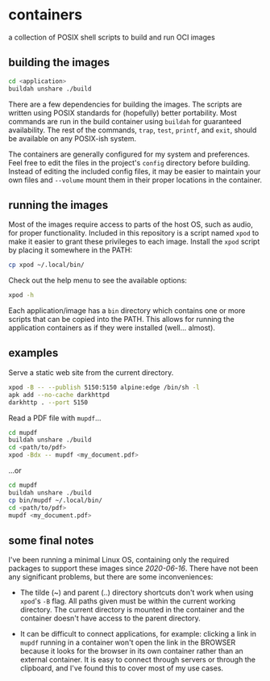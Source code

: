 # containers

a collection of POSIX shell scripts to build and run OCI images

## building the images

```sh
cd <application>
buildah unshare ./build
```

There are a few dependencies for building the images. The scripts are
written using POSIX standards for (hopefully) better portability. Most
commands are run in the build container using `buildah` for guaranteed
availability. The rest of the commands, `trap`, `test`, `printf`, and
`exit`, should be available on any POSIX-ish system.

The containers are generally configured for my system and preferences.
Feel free to edit the files in the project's `config` directory before
building. Instead of editing the included config files, it may be easier
to maintain your own files and `--volume` mount them in their proper
locations in the container.

## running the images

Most of the images require access to parts of the host OS, such as
audio, for proper functionality. Included in this repository is a script
named `xpod` to make it easier to grant these privileges to each image.
Install the `xpod` script by placing it somewhere in the PATH:

```sh
cp xpod ~/.local/bin/
```

Check out the help menu to see the available options:

```sh
xpod -h
```

Each application/image has a `bin` directory which contains one or more
scripts that can be copied into the PATH. This allows for running the
application containers as if they were installed (well... almost).

## examples

Serve a static web site from the current directory.

```sh
xpod -B -- --publish 5150:5150 alpine:edge /bin/sh -l
apk add --no-cache darkhttpd
darkhttp . --port 5150
```

Read a PDF file with `mupdf`...

```sh
cd mupdf
buildah unshare ./build
cd <path/to/pdf>
xpod -Bdx -- mupdf <my_document.pdf>
```

...or

```sh
cd mupdf
buildah unshare ./build
cp bin/mupdf ~/.local/bin/
cd <path/to/pdf>
mupdf <my_document.pdf>
```

## some final notes

I've been running a minimal Linux OS, containing only the required
packages to support these images since _2020-06-16_. There have not been
any significant problems, but there are some inconveniences:

- The tilde (~) and parent (..) directory shortcuts don't work when
  using `xpod`'s `-B` flag. All paths given must be within the current
  working directory. The current directory is mounted in the container
  and the container doesn't have access to the parent directory.

- It can be difficult to connect applications, for example: clicking a
  link in `mupdf` running in a container won't open the link in the
  BROWSER because it looks for the browser in its own container rather
  than an external container. It is easy to connect through servers or
  through the clipboard, and I've found this to cover most of my use
  cases.
